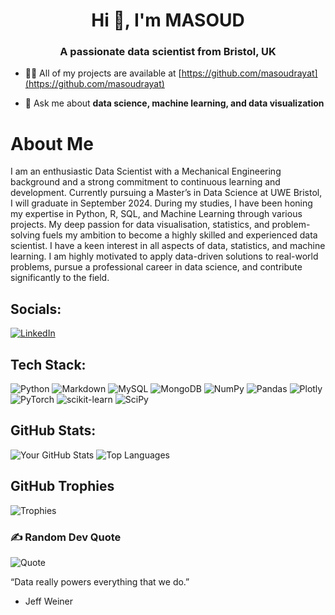 <h1 align="center">Hi 👋, I'm MASOUD</h1>
<h3 align="center">A passionate data scientist from Bristol, UK</h3>

- 👨‍💻 All of my projects are available at [https://github.com/masoudrayat](https://github.com/masoudrayat)

- 💬 Ask me about **data science, machine learning, and data visualization**

# About Me
I am an enthusiastic Data Scientist with a Mechanical Engineering background and a strong commitment to continuous learning and development. Currently pursuing a Master’s in Data Science at UWE Bristol, I will graduate in September 2024. During my studies, I have been honing my expertise in Python, R, SQL, and Machine Learning through various projects. My deep passion for data visualisation, statistics, and problem-solving fuels my ambition to become a highly skilled and experienced data scientist. I have a keen interest in all aspects of data, statistics, and machine learning. I am highly motivated to apply data-driven solutions to real-world problems, pursue a professional career in data science, and contribute significantly to the field.

## Socials:
[![LinkedIn](https://img.shields.io/badge/LinkedIn-blue)](https://www.linkedin.com/in/masoudrayat)

## Tech Stack:
![Python](https://img.shields.io/badge/Python-3776AB?style=for-the-badge&logo=python&logoColor=white)
![Markdown](https://img.shields.io/badge/Markdown-000000?style=for-the-badge&logo=markdown&logoColor=white)
![MySQL](https://img.shields.io/badge/MySQL-4479A1?style=for-the-badge&logo=mysql&logoColor=white)
![MongoDB](https://img.shields.io/badge/MongoDB-47A248?style=for-the-badge&logo=mongodb&logoColor=white)
![NumPy](https://img.shields.io/badge/NumPy-013243?style=for-the-badge&logo=numpy&logoColor=white)
![Pandas](https://img.shields.io/badge/Pandas-150458?style=for-the-badge&logo=pandas&logoColor=white)
![Plotly](https://img.shields.io/badge/Plotly-3F4F75?style=for-the-badge&logo=plotly&logoColor=white)
![PyTorch](https://img.shields.io/badge/PyTorch-EE4C2C?style=for-the-badge&logo=pytorch&logoColor=white)
![scikit-learn](https://img.shields.io/badge/scikit--learn-F7931E?style=for-the-badge&logo=scikit-learn&logoColor=white)
![SciPy](https://img.shields.io/badge/SciPy-8CAAE6?style=for-the-badge&logo=scipy&logoColor=white)

## GitHub Stats:
![Your GitHub Stats](https://github-readme-stats.vercel.app/api?username=your-username&show_icons=true)
![Top Languages](https://github-readme-stats.vercel.app/api/top-langs/?username=your-username&layout=compact)

## GitHub Trophies
![Trophies](https://github-profile-trophy.vercel.app/?username=your-username)

### ✍️ Random Dev Quote
![Quote](https://quotes-github-readme.vercel.app/api?type=horizontal)

“Data really powers everything that we do.”
- Jeff Weiner
